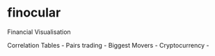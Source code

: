 # finocular
Financial Visualisation


Correlation Tables -
Pairs trading - 
Biggest Movers - 
Cryptocurrency - 
